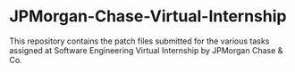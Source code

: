 # JPMorgan-Chase-Virtual-Internship
This repository contains the patch files submitted for the various tasks assigned at Software Engineering Virtual Internship by JPMorgan Chase &amp; Co. 
